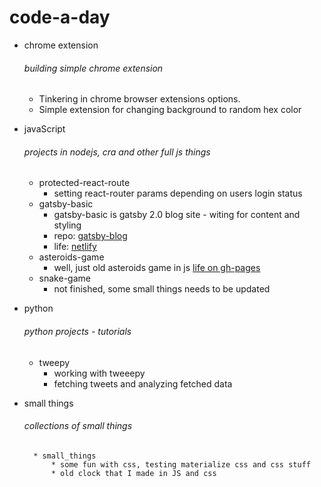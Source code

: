 # code-a-day

* chrome extension
    ###### building simple chrome extension
    * Tinkering in chrome browser extensions options.
    * Simple extension for changing background to random hex color

* javaScript
    ###### projects in nodejs, cra and other full js things
    * protected-react-route
        * setting react-router params depending on users login status
    * gatsby-basic
        * gatsby-basic is gatsby 2.0 blog site - witing for content and styling
        * repo: [gatsby-blog](https://github.com/the-J/Blog)
        * life: [netlify](https://determined-goodall-008bfe.netlify.com/blog)
    * asteroids-game
        * well, just old asteroids game in js [life on gh-pages](https://the-j.github.io/code-a-day/)
    * snake-game
        * not finished, some small things needs to be updated
        
* python
    ###### python projects - tutorials
    * tweepy
        * working with tweeepy
        * fetching tweets and analyzing fetched data

* small things
    ###### collections of small things
        * small_things
            * some fun with css, testing materialize css and css stuff
            * old clock that I made in JS and css
